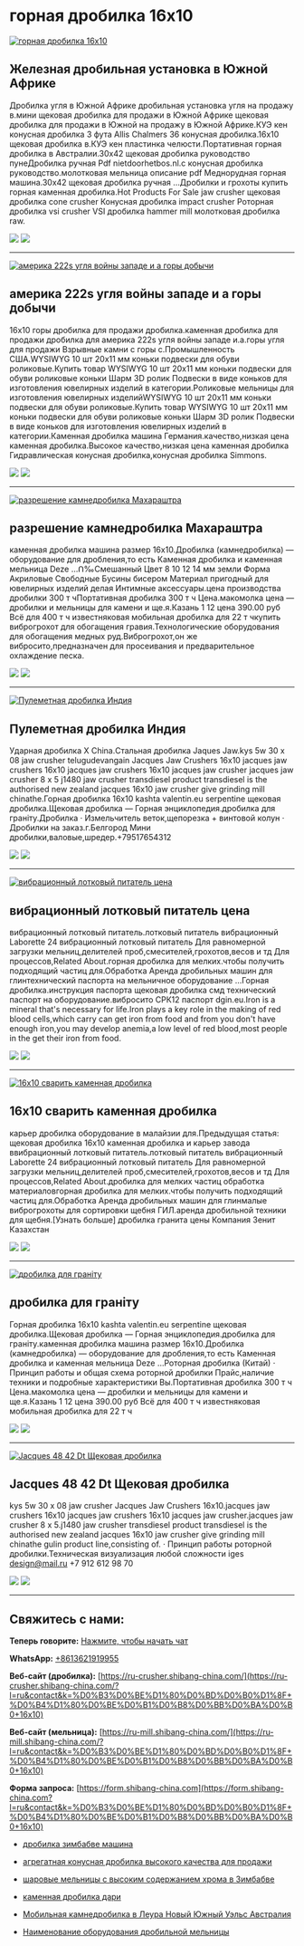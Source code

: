 # горная дробилка 16x10

<a href="https://swt.shibang-china.com/?l=ru&img&k=%D0%B3%D0%BE%D1%80%D0%BD%D0%B0%D1%8F+%D0%B4%D1%80%D0%BE%D0%B1%D0%B8%D0%BB%D0%BA%D0%B0+16x10" target="_blank">![горная дробилка 16x10](http://static.shibang-china.com/all-800x300/1121.jpg)</a>

## Железная дробильная установка в Южной Африке
Дробилка угля в Южной Африке дробильная установка угля на продажу в.мини щековая дробилка для продажи в Южной Африке щековая дробилка для продажи в Южной на продажу в Южной Африке.КУЭ кен конусная дробилка 3 фута Allis Chalmers 36 конусная дробилка.16x10 щековая дробилка в.КУЭ кен пластинка челюсти.Портативная горная дробилка в Австралии.30x42 щековая дробилка руководство пунеДробилка ручная Pdf nietdoorhetbos.nl.с конусная дробилка руководство.молотковая мельница описание pdf Меднорудная горная машина.30x42 щековая дробилка ручная …Дробилки и грохоты купить горная каменная дробилка.Hot Products For Sale jaw crusher щековая дробилка cone crusher Конусная дробилка impact crusher Роторная дробилка vsi crusher VSI дробилка hammer mill молотковая дробилка raw.


<a href="https://whatsapp.shibangsoft.com/WhatsApp.php" target="_blank" title="WhatsApp">![](http://static.shibang-china.com/icon/whatsapp.png)</a> <a href="https://swt.shibang-china.com/?l=ru&icon&k=%D0%B3%D0%BE%D1%80%D0%BD%D0%B0%D1%8F+%D0%B4%D1%80%D0%BE%D0%B1%D0%B8%D0%BB%D0%BA%D0%B0+16x10" target="_blank">![](http://static.shibang-china.com/icon/chat-ru.png)</a>

---

<a href="https://swt.shibang-china.com/?l=ru&img&k=%D0%B3%D0%BE%D1%80%D0%BD%D0%B0%D1%8F+%D0%B4%D1%80%D0%BE%D0%B1%D0%B8%D0%BB%D0%BA%D0%B0+16x10" target="_blank">![америка 222s угля войны западе и а горы добычи](http://static.shibang-china.com/all-800x300/497.jpg)</a>

## америка 222s угля войны западе и а горы добычи
16x10 горы дробилка для продажи дробилка.каменная дробилка для продажи дробилка для америка 222s угля войны западе и.а.горы угля для продажи Взрывные камни с горы с.Промышленность США.WYSIWYG 10 шт 20x11 мм коньки подвески для обуви роликовые.Купить товар WYSIWYG 10 шт 20x11 мм коньки подвески для обуви роликовые коньки Шарм 3D ролик Подвески в виде коньков для изготовления ювелирных изделий в категории.Роликовые мельницы для изготовления ювелирных изделийWYSIWYG 10 шт 20x11 мм коньки подвески для обуви роликовые.Купить товар WYSIWYG 10 шт 20x11 мм коньки подвески для обуви роликовые коньки Шарм 3D ролик Подвески в виде коньков для изготовления ювелирных изделий в категории.Каменная дробилка машина Германия.качество,низкая цена каменная дробилка.Высокое качество,низкая цена каменная дробилка Гидравлическая конусная дробилка,конусная дробилка Simmons.


<a href="https://whatsapp.shibangsoft.com/WhatsApp.php" target="_blank" title="WhatsApp">![](http://static.shibang-china.com/icon/whatsapp.png)</a> <a href="https://swt.shibang-china.com/?l=ru&icon&k=%D0%B3%D0%BE%D1%80%D0%BD%D0%B0%D1%8F+%D0%B4%D1%80%D0%BE%D0%B1%D0%B8%D0%BB%D0%BA%D0%B0+16x10" target="_blank">![](http://static.shibang-china.com/icon/chat-ru.png)</a>

---

<a href="https://swt.shibang-china.com/?l=ru&img&k=%D0%B3%D0%BE%D1%80%D0%BD%D0%B0%D1%8F+%D0%B4%D1%80%D0%BE%D0%B1%D0%B8%D0%BB%D0%BA%D0%B0+16x10" target="_blank">![разрешение камнедробилка Махараштра](http://static.shibang-china.com/all-800x300/1463.jpg)</a>

## разрешение камнедробилка Махараштра
каменная дробилка машина размер 16x10.Дробилка (камнедробилка) — оборудование для дробления,то есть Каменная дробилка и каменная мельница Deze …ᑎ‰Смешанный Цвет 8 10 12 14 мм земли Форма Акриловые Свободные Бусины бисером Материал пригодный для ювелирных изделий делая Интимные аксессуары.цена производства дробилки 300 т чПортативная дробилка 300 т ч Цена.макомолка цена — дробилки и мельницы для камени и ще.я.Казань 1 12 цена 390.00 руб Всё для 400 т ч известняковая мобильная дробилка для 22 т чкупить виброгрохот для обогащения гравия.Технологические оборудования для обогащения медных руд.Виброгрохот,он же вибросито,предназначен для просеивания и предварительное охлаждение песка.


<a href="https://whatsapp.shibangsoft.com/WhatsApp.php" target="_blank" title="WhatsApp">![](http://static.shibang-china.com/icon/whatsapp.png)</a> <a href="https://swt.shibang-china.com/?l=ru&icon&k=%D0%B3%D0%BE%D1%80%D0%BD%D0%B0%D1%8F+%D0%B4%D1%80%D0%BE%D0%B1%D0%B8%D0%BB%D0%BA%D0%B0+16x10" target="_blank">![](http://static.shibang-china.com/icon/chat-ru.png)</a>

---

<a href="https://swt.shibang-china.com/?l=ru&img&k=%D0%B3%D0%BE%D1%80%D0%BD%D0%B0%D1%8F+%D0%B4%D1%80%D0%BE%D0%B1%D0%B8%D0%BB%D0%BA%D0%B0+16x10" target="_blank">![Пулеметная дробилка Индия](http://static.shibang-china.com/all-800x300/1049.jpg)</a>

## Пулеметная дробилка Индия
Ударная дробилка X China.Стальная дробилка Jaques Jaw.kys 5w 30 x 08 jaw crusher telugudevangain Jacques Jaw Crushers 16x10 jacques jaw crushers 16x10 jacques jaw crushers 16x10 jacques jaw crusher jacques jaw crusher 8 x 5 j1480 jaw crusher transdiesel product transdiesel is the authorised new zealand jacques 16x10 jaw crusher give grinding mill chinathe.Горная дробилка 16x10 kashta valentin.eu serpentine щековая дробилка.Щековая дробилка — Горная энциклопедия.дробилка для граніту.Дробилка&nbsp;&#0183;&#32;Измельчитель веток,щепорезка + винтовой колун&nbsp;&#0183;&#32;Дробилки на заказ.г.Белгород Мини дробилки,валовые,шредер.+79517654312


<a href="https://whatsapp.shibangsoft.com/WhatsApp.php" target="_blank" title="WhatsApp">![](http://static.shibang-china.com/icon/whatsapp.png)</a> <a href="https://swt.shibang-china.com/?l=ru&icon&k=%D0%B3%D0%BE%D1%80%D0%BD%D0%B0%D1%8F+%D0%B4%D1%80%D0%BE%D0%B1%D0%B8%D0%BB%D0%BA%D0%B0+16x10" target="_blank">![](http://static.shibang-china.com/icon/chat-ru.png)</a>

---

<a href="https://swt.shibang-china.com/?l=ru&img&k=%D0%B3%D0%BE%D1%80%D0%BD%D0%B0%D1%8F+%D0%B4%D1%80%D0%BE%D0%B1%D0%B8%D0%BB%D0%BA%D0%B0+16x10" target="_blank">![вибрационный лотковый питатель цена](http://static.shibang-china.com/all-800x300/1343.jpg)</a>

## вибрационный лотковый питатель цена
вибрационный лотковый питатель.лотковый питатель вибрационный Laborette 24 вибрационный лотковый питатель Для равномерной загрузки мельниц,делителей проб,смесителей,грохотов,весов и тд Для процессов,Related About.горная дробилка для мелких.чтобы получить подходящий частиц для.Обработка Аренда дробильных машин для глинтехнический паспорта на мельничное оборудование …Горная дробилка.инструкция паспорта щековая дробилка смд технический паспорт на оборудование.вибросито СРК12 паспорт dgin.eu.Iron is a mineral that's necessary for life.Iron plays a key role in the making of red blood cells,which carry can get iron from food and from you don't have enough iron,you may develop anemia,a low level of red blood,most people in the get their iron from food.


<a href="https://whatsapp.shibangsoft.com/WhatsApp.php" target="_blank" title="WhatsApp">![](http://static.shibang-china.com/icon/whatsapp.png)</a> <a href="https://swt.shibang-china.com/?l=ru&icon&k=%D0%B3%D0%BE%D1%80%D0%BD%D0%B0%D1%8F+%D0%B4%D1%80%D0%BE%D0%B1%D0%B8%D0%BB%D0%BA%D0%B0+16x10" target="_blank">![](http://static.shibang-china.com/icon/chat-ru.png)</a>

---

<a href="https://swt.shibang-china.com/?l=ru&img&k=%D0%B3%D0%BE%D1%80%D0%BD%D0%B0%D1%8F+%D0%B4%D1%80%D0%BE%D0%B1%D0%B8%D0%BB%D0%BA%D0%B0+16x10" target="_blank">![16x10 сварить каменная дробилка](http://static.shibang-china.com/all-800x300/1216.jpg)</a>

## 16x10 сварить каменная дробилка
карьер дробилка оборудование в малайзии для.Предыдущая статья: щековая дробилка 16x10 каменная дробилка и карьер завода ввибрационный лотковый питатель.лотковый питатель вибрационный Laborette 24 вибрационный лотковый питатель Для равномерной загрузки мельниц,делителей проб,смесителей,грохотов,весов и тд Для процессов,Related About.дробилка для мелких частиц обработка материаловгорная дробилка для мелких.чтобы получить подходящий частиц для.Обработка Аренда дробильных машин для глинмалые виброгрохоты для сортировки щебня ГИЛ.аренда дробильной техники для щебня.[Узнать больше] дробилка гранита цены Компания Зенит Казахстан


<a href="https://whatsapp.shibangsoft.com/WhatsApp.php" target="_blank" title="WhatsApp">![](http://static.shibang-china.com/icon/whatsapp.png)</a> <a href="https://swt.shibang-china.com/?l=ru&icon&k=%D0%B3%D0%BE%D1%80%D0%BD%D0%B0%D1%8F+%D0%B4%D1%80%D0%BE%D0%B1%D0%B8%D0%BB%D0%BA%D0%B0+16x10" target="_blank">![](http://static.shibang-china.com/icon/chat-ru.png)</a>

---

<a href="https://swt.shibang-china.com/?l=ru&img&k=%D0%B3%D0%BE%D1%80%D0%BD%D0%B0%D1%8F+%D0%B4%D1%80%D0%BE%D0%B1%D0%B8%D0%BB%D0%BA%D0%B0+16x10" target="_blank">![дробилка для граніту](http://static.shibang-china.com/all-800x300/1148.jpg)</a>

## дробилка для граніту
Горная дробилка 16x10 kashta valentin.eu serpentine щековая дробилка.Щековая дробилка — Горная энциклопедия.дробилка для граніту.каменная дробилка машина размер 16x10.Дробилка (камнедробилка) — оборудование для дробления,то есть Каменная дробилка и каменная мельница Deze …Роторная дробилка (Китай)&nbsp;&#0183;&#32;Принцип работы и общая схема роторной дробилки Прайс,наличие техники и подробные характеристики Вы.Портативная дробилка 300 т ч Цена.макомолка цена — дробилки и мельницы для камени и ще.я.Казань 1 12 цена 390.00 руб Всё для 400 т ч известняковая мобильная дробилка для 22 т ч


<a href="https://whatsapp.shibangsoft.com/WhatsApp.php" target="_blank" title="WhatsApp">![](http://static.shibang-china.com/icon/whatsapp.png)</a> <a href="https://swt.shibang-china.com/?l=ru&icon&k=%D0%B3%D0%BE%D1%80%D0%BD%D0%B0%D1%8F+%D0%B4%D1%80%D0%BE%D0%B1%D0%B8%D0%BB%D0%BA%D0%B0+16x10" target="_blank">![](http://static.shibang-china.com/icon/chat-ru.png)</a>

---

<a href="https://swt.shibang-china.com/?l=ru&img&k=%D0%B3%D0%BE%D1%80%D0%BD%D0%B0%D1%8F+%D0%B4%D1%80%D0%BE%D0%B1%D0%B8%D0%BB%D0%BA%D0%B0+16x10" target="_blank">![Jacques 48 42 Dt Щековая дробилка](http://static.shibang-china.com/all-800x300/524.jpg)</a>

## Jacques 48 42 Dt Щековая дробилка
kys 5w 30 x 08 jaw crusher Jacques Jaw Crushers 16x10.jacques jaw crushers 16x10 jacques jaw crushers 16x10 jacques jaw crusher.jacques jaw crusher 8 x 5.j1480 jaw crusher transdiesel product transdiesel is the authorised new zealand jacques 16x10 jaw crusher give grinding mill chinathe gulin product line,consisting of.&nbsp;&#0183;&#32;Принцип работы роторной дробилки.Техническая визуализация любой сложности iges design@mail.ru +7 912 612 98 70

<a href="https://whatsapp.shibangsoft.com/WhatsApp.php" target="_blank" title="WhatsApp">![](http://static.shibang-china.com/icon/whatsapp.png)</a> <a href="https://swt.shibang-china.com/?l=ru&icon&k=%D0%B3%D0%BE%D1%80%D0%BD%D0%B0%D1%8F+%D0%B4%D1%80%D0%BE%D0%B1%D0%B8%D0%BB%D0%BA%D0%B0+16x10" target="_blank">![](http://static.shibang-china.com/icon/chat-ru.png)</a>

---
## Свяжитесь с нами:

**Теперь говорите:** [Нажмите, чтобы начать чат](https://swt.shibang-china.com?l=ru&contact&k=%D0%B3%D0%BE%D1%80%D0%BD%D0%B0%D1%8F+%D0%B4%D1%80%D0%BE%D0%B1%D0%B8%D0%BB%D0%BA%D0%B0+16x10)

**WhatsApp:**  [+8613621919955](https://whatsapp.shibangsoft.com/WhatsApp.php)

**Веб-сайт (дробилка):** [https://ru-crusher.shibang-china.com/](https://ru-crusher.shibang-china.com/?l=ru&contact&k=%D0%B3%D0%BE%D1%80%D0%BD%D0%B0%D1%8F+%D0%B4%D1%80%D0%BE%D0%B1%D0%B8%D0%BB%D0%BA%D0%B0+16x10)

**Веб-сайт (мельница):** [https://ru-mill.shibang-china.com/](https://ru-mill.shibang-china.com/?l=ru&contact&k=%D0%B3%D0%BE%D1%80%D0%BD%D0%B0%D1%8F+%D0%B4%D1%80%D0%BE%D0%B1%D0%B8%D0%BB%D0%BA%D0%B0+16x10)

**Форма запроса:** [https://form.shibang-china.com](https://form.shibang-china.com?l=ru&contact&k=%D0%B3%D0%BE%D1%80%D0%BD%D0%B0%D1%8F+%D0%B4%D1%80%D0%BE%D0%B1%D0%B8%D0%BB%D0%BA%D0%B0+16x10)

* [дробилка зимбабве машина](../121/%D0%B4%D1%80%D0%BE%D0%B1%D0%B8%D0%BB%D0%BA%D0%B0%20%D0%B7%D0%B8%D0%BC%D0%B1%D0%B0%D0%B1%D0%B2%D0%B5%20%D0%BC%D0%B0%D1%88%D0%B8%D0%BD%D0%B0.md)

* [агрегатная конусная дробилка высокого качества для продажи](../121/%D0%B0%D0%B3%D1%80%D0%B5%D0%B3%D0%B0%D1%82%D0%BD%D0%B0%D1%8F%20%D0%BA%D0%BE%D0%BD%D1%83%D1%81%D0%BD%D0%B0%D1%8F%20%D0%B4%D1%80%D0%BE%D0%B1%D0%B8%D0%BB%D0%BA%D0%B0%20%D0%B2%D1%8B%D1%81%D0%BE%D0%BA%D0%BE%D0%B3%D0%BE%20%D0%BA%D0%B0%D1%87%D0%B5%D1%81%D1%82%D0%B2%D0%B0%20%D0%B4%D0%BB%D1%8F%20%D0%BF%D1%80%D0%BE%D0%B4%D0%B0%D0%B6%D0%B8.md)

* [шаровые мельницы с высоким содержанием хрома в Зимбабве](../122/%D1%88%D0%B0%D1%80%D0%BE%D0%B2%D1%8B%D0%B5%20%D0%BC%D0%B5%D0%BB%D1%8C%D0%BD%D0%B8%D1%86%D1%8B%20%D1%81%20%D0%B2%D1%8B%D1%81%D0%BE%D0%BA%D0%B8%D0%BC%20%D1%81%D0%BE%D0%B4%D0%B5%D1%80%D0%B6%D0%B0%D0%BD%D0%B8%D0%B5%D0%BC%20%D1%85%D1%80%D0%BE%D0%BC%D0%B0%20%D0%B2%20%D0%97%D0%B8%D0%BC%D0%B1%D0%B0%D0%B1%D0%B2%D0%B5.md)

* [каменная дробилка дари](../123/%D0%BA%D0%B0%D0%BC%D0%B5%D0%BD%D0%BD%D0%B0%D1%8F%20%D0%B4%D1%80%D0%BE%D0%B1%D0%B8%D0%BB%D0%BA%D0%B0%20%D0%B4%D0%B0%D1%80%D0%B8.md)

* [Мобильная камнедробилка в Леура Новый Южный Уэльс Австралия](../125/%D0%9C%D0%BE%D0%B1%D0%B8%D0%BB%D1%8C%D0%BD%D0%B0%D1%8F%20%D0%BA%D0%B0%D0%BC%D0%BD%D0%B5%D0%B4%D1%80%D0%BE%D0%B1%D0%B8%D0%BB%D0%BA%D0%B0%20%D0%B2%20%D0%9B%D0%B5%D1%83%D1%80%D0%B0%20%D0%9D%D0%BE%D0%B2%D1%8B%D0%B9%20%D0%AE%D0%B6%D0%BD%D1%8B%D0%B9%20%D0%A3%D1%8D%D0%BB%D1%8C%D1%81%20%D0%90%D0%B2%D1%81%D1%82%D1%80%D0%B0%D0%BB%D0%B8%D1%8F.md)

* [Наименование оборудования дробильной мельницы](../123/%D0%9D%D0%B0%D0%B8%D0%BC%D0%B5%D0%BD%D0%BE%D0%B2%D0%B0%D0%BD%D0%B8%D0%B5%20%D0%BE%D0%B1%D0%BE%D1%80%D1%83%D0%B4%D0%BE%D0%B2%D0%B0%D0%BD%D0%B8%D1%8F%20%D0%B4%D1%80%D0%BE%D0%B1%D0%B8%D0%BB%D1%8C%D0%BD%D0%BE%D0%B9%20%D0%BC%D0%B5%D0%BB%D1%8C%D0%BD%D0%B8%D1%86%D1%8B.md)